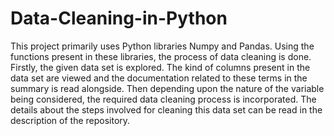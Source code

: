 # Data-Cleaning-in-Python
This project primarily uses Python libraries Numpy and Pandas.
Using the functions present in these libraries, the process of data cleaning is done.
Firstly, the given data set is explored. The kind of columns present in the data set are viewed 
and the documentation related to these terms in the summary is read alongside.
Then depending upon the nature of the variable being considered, the required data cleaning process is incorporated.
The details about the steps involved for cleaning this data set can be read in the description of the repository.
